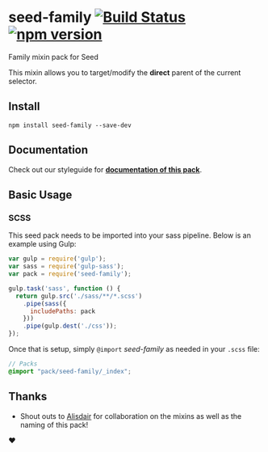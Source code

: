 # seed-family [![Build Status](https://travis-ci.org/helpscout/seed-family.svg?branch=master)](https://travis-ci.org/helpscout/seed-family) [![npm version](https://badge.fury.io/js/seed-family.svg)](https://badge.fury.io/js/seed-family)

Family mixin pack for Seed

This mixin allows you to target/modify the **direct** parent of the current selector.

## Install
```
npm install seed-family --save-dev
```

## Documentation

Check out our styleguide for **[documentation of this pack](http://style.helpscout.com/seed/packs/seed-family/)**.


## Basic Usage

### SCSS
This seed pack needs to be imported into your sass pipeline. Below is an example using Gulp:


```javascript
var gulp = require('gulp');
var sass = require('gulp-sass');
var pack = require('seed-family');

gulp.task('sass', function () {
  return gulp.src('./sass/**/*.scss')
    .pipe(sass({
      includePaths: pack
    }))
    .pipe(gulp.dest('./css'));
});
```

Once that is setup, simply `@import` *seed-family* as needed in your `.scss` file:

```scss
// Packs
@import "pack/seed-family/_index";
```

## Thanks

* Shout outs to [Alisdair](http://alisdair.mcdiarmid.org/) for collaboration on the mixins as well as the naming of this pack!

:heart:
